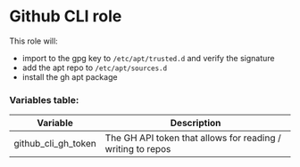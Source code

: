 # Github CLI role
This role will:
- import to the gpg key to `/etc/apt/trusted.d` and verify the signature
- add the apt repo to `/etc/apt/sources.d`
- install the gh apt package


### Variables table:

Variable                                | Description
--------------------------------------- | ------------------------------------------------------------------------------------------------------------------------------------------------------------------------------------------------------
github_cli_gh_token                     | The GH API token that allows for reading / writing to repos